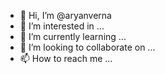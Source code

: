 - 👋 Hi, I’m @aryanverna
- 👀 I’m interested in ...
- 🌱 I’m currently learning ...
- 💞️ I’m looking to collaborate on ...
- 📫 How to reach me ...

<!---
aryanverna/aryanverna is a ✨ special ✨ repository because its `README.md` (this file) appears on your GitHub profile.
You can click the Preview link to take a look at your changes.
--->
